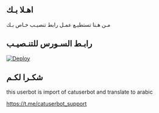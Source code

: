 ## اهـلا بـك
مـن هـنا تستطيـع عمـل رابط تنصيـب خـاص بـك

## رابـط السـورس للتنـصيـب

[![Deploy](https://www.herokucdn.com/deploy/button.svg)](https://heroku.com/deploy?template=https://github.com/Oul00/jmthon)

## شكـرا لكـم 


this userbot is import of catuserbot and translate to arabic

https://t.me/catuserbot_support
